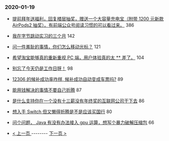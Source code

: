 ### 2020-01-19 
- [提前拜年送福利，回复楼层抽奖，赠送一个大容量充电宝（附带 1200 元新款 AirPods2 抽奖）。有前端公众号阅读习惯的可以看过来。](https://www.v2ex.com/t/639067) 386
- [我在字节跳动实习的三个月](https://www.v2ex.com/t/639004) 142
- [问一件羞耻的事情，你们怎么移动光标？](https://www.v2ex.com/t/639100) 121
- [希望淘宝能够真的重新重视 PC 端，用户体验真的太 ** 差了。](https://www.v2ex.com/t/639085) 104
- [别忘了今天仍是工作日呀！](https://www.v2ex.com/t/639038) 98
- [12306 的候补成功率咋样, 候补成功自动变成车票吗?](https://www.v2ex.com/t/639066) 89
- [能用钱解决的事情不要自己折腾](https://www.v2ex.com/t/639014) 87
- [是什么支持你在一个没有十三薪没有年终奖的互联网公司干下去](https://www.v2ex.com/t/639012) 86
- [想入手 Switch 但又懒得折腾是不是应该买国行](https://www.v2ex.com/t/639027) 80
- [问个问题， Java 有没有办法接入 gpu 运算，想写个暴力破解压缩包](https://www.v2ex.com/t/639055) 66 

- [ < 上一页 ](https://github.com/able8/v2ex-hot-record/blob/master/2020-01-18.md) -------- [ 下一页 > ](https://github.com/able8/v2ex-hot-record/blob/master/2020-01-20.md)